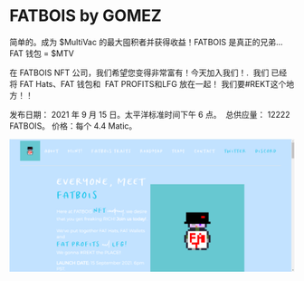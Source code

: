 # FATBOIS by GOMEZ

简单的。成为 $MultiVac 的最大囤积者并获得收益！FATBOIS 是真正的兄弟... FAT 钱包 = $MTV

在 FATBOIS NFT 公司，我们希望您变得非常富有！今天加入我们！.
‍ 我们
已经将 FAT Hats、FAT 钱包和
‍ FAT PROFITS和LFG 放在一起！
我们要#REKT这个地方！！

发布日期： 2021 年 9 月 15 日。太平洋标准时间下午 6 点。
‍ 总供应量： 12222 FATBOIS。
价格：每个 4.4 Matic。

![nft](465312.png)
